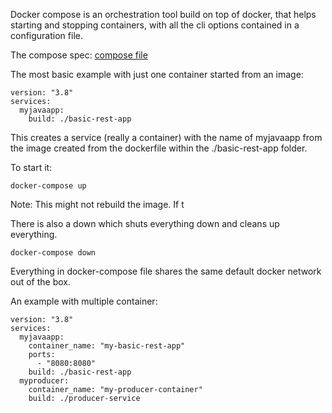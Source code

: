 Docker compose is an orchestration tool build on top of docker, that helps starting and stopping containers, with all the cli options contained in a configuration file.

The compose spec: [compose file](https://docs.docker.com/compose/compose-file/)

The most basic example with just one container started from an image:
```
version: "3.8"  
services:  
  myjavaapp:  
    build: ./basic-rest-app
```
This creates a service (really a container) with the name of myjavaapp from the image created from the dockerfile within the ./basic-rest-app folder.

To start it:
```
docker-compose up
```
Note: This might not rebuild the image. If t


There is also a down which shuts everything down and cleans up everything.
```
docker-compose down
```

Everything in docker-compose file shares the same default docker network out of the box.

An example with multiple container:
```
version: "3.8"  
services:  
  myjavaapp:  
    container_name: "my-basic-rest-app"  
    ports:  
      - "8080:8080"  
    build: ./basic-rest-app  
  myproducer:  
    container_name: "my-producer-container"  
    build: ./producer-service
```

